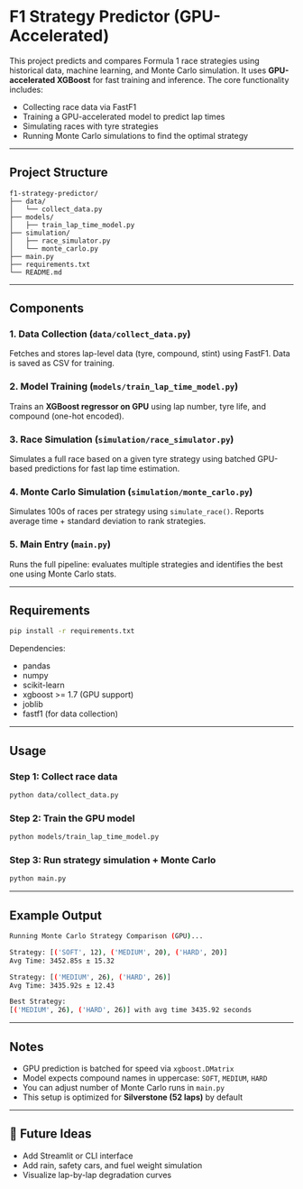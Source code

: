 
# F1 Strategy Predictor (GPU-Accelerated)

This project predicts and compares Formula 1 race strategies using historical data, machine learning, and Monte Carlo simulation. It uses **GPU-accelerated XGBoost** for fast training and inference. The core functionality includes:

- Collecting race data via FastF1
- Training a GPU-accelerated model to predict lap times
- Simulating races with tyre strategies
- Running Monte Carlo simulations to find the optimal strategy

---

## Project Structure

```
f1-strategy-predictor/
├── data/
│   └── collect_data.py
├── models/
│   ├── train_lap_time_model.py
├── simulation/
│   ├── race_simulator.py
│   └── monte_carlo.py
├── main.py
├── requirements.txt
└── README.md
```

---

## Components

### 1. **Data Collection (`data/collect_data.py`)**
Fetches and stores lap-level data (tyre, compound, stint) using FastF1. Data is saved as CSV for training.

### 2. **Model Training (`models/train_lap_time_model.py`)**
Trains an **XGBoost regressor on GPU** using lap number, tyre life, and compound (one-hot encoded). 

### 3. **Race Simulation (`simulation/race_simulator.py`)**
Simulates a full race based on a given tyre strategy using batched GPU-based predictions for fast lap time estimation.

### 4. **Monte Carlo Simulation (`simulation/monte_carlo.py`)**
Simulates 100s of races per strategy using `simulate_race()`. Reports average time + standard deviation to rank strategies.

### 5. **Main Entry (`main.py`)**
Runs the full pipeline: evaluates multiple strategies and identifies the best one using Monte Carlo stats.

---

## Requirements

```bash
pip install -r requirements.txt
```

Dependencies:
- pandas
- numpy
- scikit-learn
- xgboost >= 1.7 (GPU support)
- joblib
- fastf1 (for data collection)

---

## Usage

### Step 1: Collect race data
```bash
python data/collect_data.py
```

### Step 2: Train the GPU model
```bash
python models/train_lap_time_model.py
```

### Step 3: Run strategy simulation + Monte Carlo
```bash
python main.py
```

---

## Example Output

```bash
Running Monte Carlo Strategy Comparison (GPU)...

Strategy: [('SOFT', 12), ('MEDIUM', 20), ('HARD', 20)]
Avg Time: 3452.85s ± 15.32

Strategy: [('MEDIUM', 26), ('HARD', 26)]
Avg Time: 3435.92s ± 12.43

Best Strategy:
[('MEDIUM', 26), ('HARD', 26)] with avg time 3435.92 seconds
```

---

## Notes

- GPU prediction is batched for speed via `xgboost.DMatrix`
- Model expects compound names in uppercase: `SOFT`, `MEDIUM`, `HARD`
- You can adjust number of Monte Carlo runs in `main.py`
- This setup is optimized for **Silverstone (52 laps)** by default

---

## 🏁 Future Ideas

- Add Streamlit or CLI interface
- Add rain, safety cars, and fuel weight simulation
- Visualize lap-by-lap degradation curves
